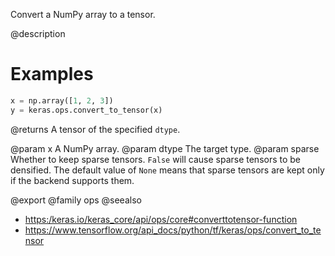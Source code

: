 Convert a NumPy array to a tensor.

@description

# Examples
```python
x = np.array([1, 2, 3])
y = keras.ops.convert_to_tensor(x)
```

@returns
A tensor of the specified `dtype`.

@param x A NumPy array.
@param dtype The target type.
@param sparse Whether to keep sparse tensors. `False` will cause sparse
    tensors to be densified. The default value of `None` means that
    sparse tensors are kept only if the backend supports them.

@export
@family ops
@seealso
+ <https:/keras.io/keras_core/api/ops/core#converttotensor-function>
+ <https://www.tensorflow.org/api_docs/python/tf/keras/ops/convert_to_tensor>

